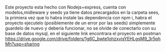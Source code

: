 Este proyecto esta hecho con Nodejs+express, cuenta con modelos,midleware y seeds ya tiene datos precargados en la carpeta sees, la primiera vez que lo habra instale las dependencia con npm i, habra el proyecto ejecutelo (posiblemente de un error por las seeds) simplemente guardelo de nuevo y deberia funcionar, no se olvide de conectarlo con su base de datos mysql, en el siguiente link encontrara el proyecto en postman https://drive.google.com/drive/folders/1g6C_bwte1ohzxvisYEHLgsM9_3r5phMh?usp=sharing 
